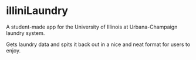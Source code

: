 # illiniLaundry
A student-made app for the University of Illinois at Urbana-Champaign laundry system.

Gets laundry data and spits it back out in a nice and neat format for users to enjoy.
